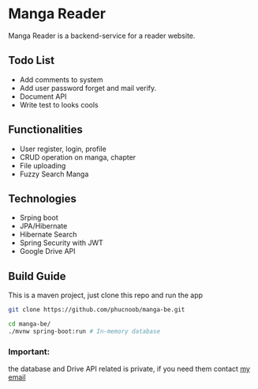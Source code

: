 # Manga Reader

Manga Reader is a backend-service for a reader website.

## Todo List

- Add comments to system
- Add user password forget and mail verify.
- Document API
- Write test to looks cools

## Functionalities

- User register, login, profile
- CRUD operation on manga, chapter
- File uploading
- Fuzzy Search Manga

## Technologies

- Srping boot
- JPA/Hibernate
- Hibernate Search
- Spring Security with JWT
- Google Drive API

## Build Guide

This is a maven project, just clone this repo and run the app

```bash
git clone https://github.com/phucnoob/manga-be.git

cd manga-be/
./mvnw spring-boot:run # In-memory database
```

### __Important__:

the database and Drive API related is private, if you need them contact <a href="mailto:phuclaplace@gmail.com">my
email</a>
